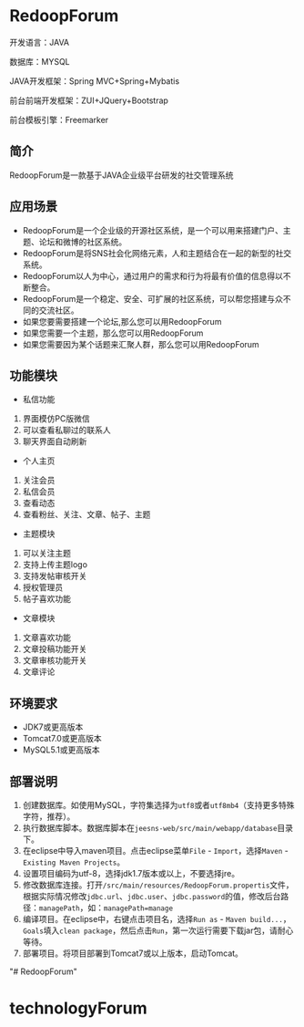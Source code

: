 # RedoopForum

开发语言：JAVA

数据库：MYSQL

JAVA开发框架：Spring MVC+Spring+Mybatis

前台前端开发框架：ZUI+JQuery+Bootstrap

前台模板引擎：Freemarker

## 简介
RedoopForum是一款基于JAVA企业级平台研发的社交管理系统

## 应用场景
- RedoopForum是一个企业级的开源社区系统，是一个可以用来搭建门户、主题、论坛和微博的社区系统。
- RedoopForum是将SNS社会化网络元素，人和主题结合在一起的新型的社交系统。
- RedoopForum以人为中心，通过用户的需求和行为将最有价值的信息得以不断整合。
- RedoopForum是一个稳定、安全、可扩展的社区系统，可以帮您搭建与众不同的交流社区。
- 如果您要需要搭建一个论坛,那么您可以用RedoopForum
- 如果您需要一个主题，那么您可以用RedoopForum
- 如果您需要因为某个话题来汇聚人群，那么您可以用RedoopForum

## 功能模块
- 私信功能
1. 界面模仿PC版微信
2. 可以查看私聊过的联系人
3. 聊天界面自动刷新

- 个人主页
1. 关注会员
2. 私信会员
3. 查看动态
4. 查看粉丝、关注、文章、帖子、主题

- 主题模块
1. 可以关注主题
2. 支持上传主题logo
3. 支持发帖审核开关
4. 授权管理员
5. 帖子喜欢功能

- 文章模块
1. 文章喜欢功能
2. 文章投稿功能开关
3. 文章审核功能开关
4. 文章评论


## 环境要求

- JDK7或更高版本
- Tomcat7.0或更高版本
- MySQL5.1或更高版本

## 部署说明

1. 创建数据库。如使用MySQL，字符集选择为`utf8`或者`utf8mb4`（支持更多特殊字符，推荐）。
2. 执行数据库脚本。数据库脚本在`jeesns-web/src/main/webapp/database`目录下。
3. 在eclipse中导入maven项目。点击eclipse菜单`File` - `Import`，选择`Maven` - `Existing Maven Projects`。
4. 设置项目编码为utf-8，选择jdk1.7版本或以上，不要选择jre。
5. 修改数据库连接。打开`/src/main/resources/RedoopForum.propertis`文件，根据实际情况修改`jdbc.url`、`jdbc.user`、`jdbc.password`的值，修改后台路径：`managePath`，如：`managePath=manage`
6. 编译项目。在eclipse中，右键点击项目名，选择`Run as` - `Maven build...`，`Goals`填入`clean package`，然后点击`Run`，第一次运行需要下载jar包，请耐心等待。
7. 部署项目。将项目部署到Tomcat7或以上版本，启动Tomcat。

   

"# RedoopForum" 
# technologyForum
